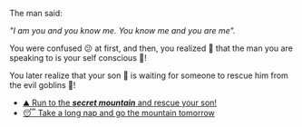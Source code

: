  The man said:

 *"I am you and you know me. You know me and you are me".*

 You were confused 😕 at first, and then, you realized 🤯 that the man you are speaking to is your self conscious 🧠!

 You later realize that your son 👦 is waiting for someone to rescue him from the evil goblins 👺!

- [⛰️ Run to the ***secret mountain*** and rescue your son!](../4/2.md)
- [😴 Take a long nap and go the mountain tomorrow](1-BC.md)
